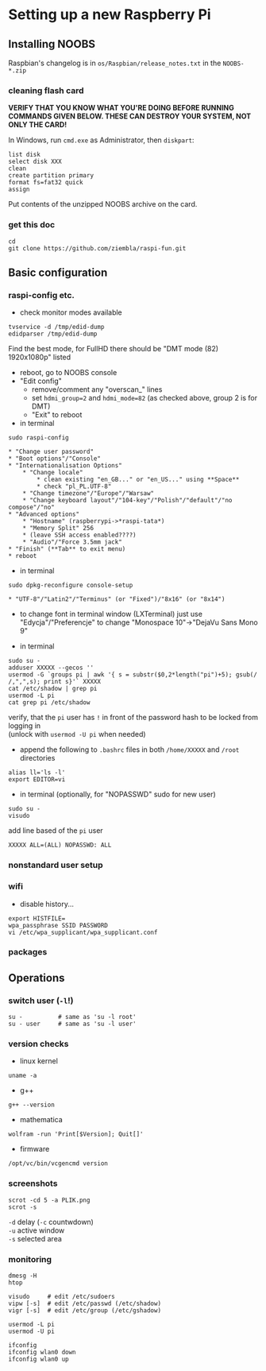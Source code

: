 ﻿
# Setting up a new Raspberry Pi #

## Installing NOOBS

Raspbian's changelog is in `os/Raspbian/release_notes.txt` in the `NOOBS-*.zip`

### cleaning flash card

**VERIFY THAT YOU KNOW WHAT YOU'RE DOING BEFORE RUNNING COMMANDS GIVEN BELOW. THESE CAN DESTROY YOUR SYSTEM, NOT ONLY THE CARD!**

In Windows, run `cmd.exe` as Administrator, then `diskpart`: 

```
list disk
select disk XXX
clean
create partition primary
format fs=fat32 quick
assign
```

Put contents of the unzipped NOOBS archive on the card.

### get this doc

```
cd
git clone https://github.com/ziembla/raspi-fun.git
```


## Basic configuration

### raspi-config etc.

* check monitor modes available
~~~
tvservice -d /tmp/edid-dump
edidparser /tmp/edid-dump
~~~
Find the best mode, for FullHD there should be "DMT mode (82) 1920x1080p" listed
* reboot, go to NOOBS console
* "Edit config"
    * remove/comment any "overscan_" lines
    * set `hdmi_group=2` and `hdmi_mode=82` (as checked above, group 2 is for DMT)
    * "Exit" to reboot
* in terminal
~~~
sudo raspi-config
~~~
    * "Change user password"
    * "Boot options"/"Console"
    * "Internationalisation Options"
        * "Change locale"
            * clean existing "en_GB..." or "en_US..." using **Space**
            * check "pl_PL.UTF-8"
        * "Change timezone"/"Europe"/"Warsaw"
        * "Change keyboard layout"/"104-key"/"Polish"/"default"/"no compose"/"no"
    * "Advanced options"
        * "Hostname" (raspberrypi->*raspi-tata*)
        * "Memory Split" 256
        * (leave SSH access enabled????)
        * "Audio"/"Force 3.5mm jack"
    * "Finish" (**Tab** to exit menu)
    * reboot
* in terminal
~~~
sudo dpkg-reconfigure console-setup
~~~
    * "UTF-8"/"Latin2"/"Terminus" (or "Fixed")/"8x16" (or "8x14")
* to change font in terminal window (LXTerminal) just use "Edycja"/"Preferencje" to change "Monospace 10"->"DejaVu Sans Mono 9"

* in terminal
~~~
sudo su -
adduser XXXXX --gecos ''
usermod -G `groups pi | awk '{ s = substr($0,2*length("pi")+5); gsub(/ /,",",s); print s}'` XXXXX
cat /etc/shadow | grep pi
usermod -L pi
cat grep pi /etc/shadow 
~~~
verify, that the `pi` user has `!` in front of the password hash to be locked from logging in  
(unlock with `usermod -U pi` when needed) 


* append the following to `.bashrc` files in both `/home/XXXXX` and `/root` directories 
~~~
alias ll='ls -l'
export EDITOR=vi
~~~
* in terminal (optionally, for "NOPASSWD" sudo for new user)
~~~
sudo su -
visudo
~~~
add line based of the `pi` user
~~~
XXXXX ALL=(ALL) NOPASSWD: ALL
~~~

### nonstandard user setup

### wifi

* disable history...
~~~
export HISTFILE=
wpa_passphrase SSID PASSWORD
vi /etc/wpa_supplicant/wpa_supplicant.conf
~~~

### packages



## Operations

### switch user (`-l`!)
~~~
su -          # same as 'su -l root'
su - user     # same as 'su -l user'
~~~


### version checks

* linux kernel
~~~
uname -a
~~~
* g++
~~~
g++ --version
~~~
* mathematica
~~~
wolfram -run 'Print[$Version]; Quit[]'
~~~
* firmware
~~~
/opt/vc/bin/vcgencmd version
~~~



### screenshots
~~~
scrot -cd 5 -a PLIK.png
scrot -s
~~~
`-d` delay (`-c` countwdown)  
`-u` active window  
`-s` selected area





### monitoring
~~~
dmesg -H
htop
~~~




~~~
visudo     # edit /etc/sudoers
vipw [-s]  # edit /etc/passwd (/etc/shadow)
vigr [-s]  # edit /etc/group (/etc/gshadow)

usermod -L pi
usermod -U pi

ifconfig
ifconfig wlan0 down
ifconfig wlan0 up
~~~
